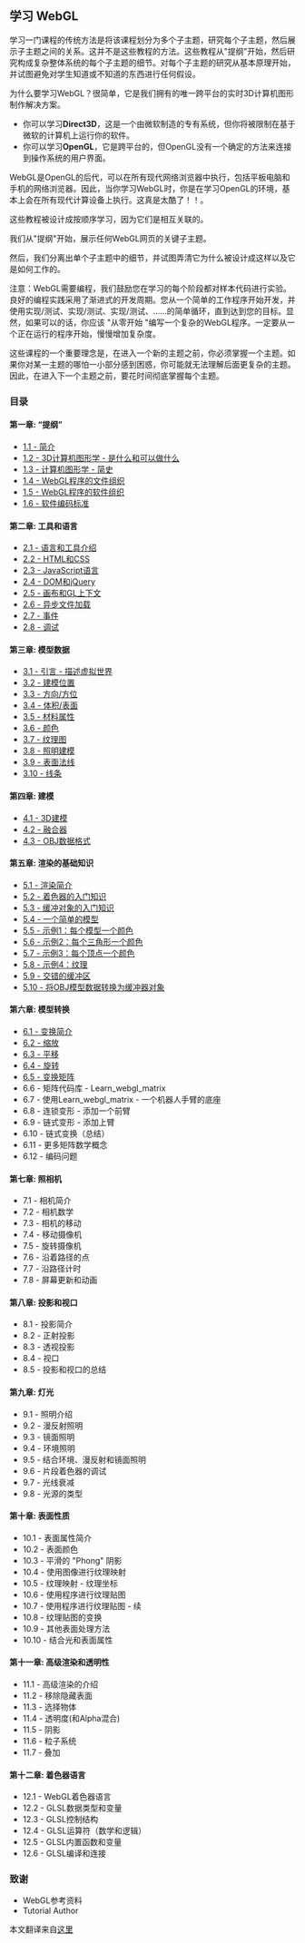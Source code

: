 ## 学习 WebGL

学习一门课程的传统方法是将该课程划分为多个子主题，研究每个子主题，然后展示子主题之间的关系。这并不是这些教程的方法。这些教程从"提纲"开始，然后研究构成复杂整体系统的每个子主题的细节。对每个子主题的研究从基本原理开始，并试图避免对学生知道或不知道的东西进行任何假设。

为什么要学习WebGL？很简单，它是我们拥有的唯一跨平台的实时3D计算机图形制作解决方案。

- 你可以学习**Direct3D**，这是一个由微软制造的专有系统，但你将被限制在基于微软的计算机上运行你的软件。
- 你可以学习**OpenGL**，它是跨平台的，但OpenGL没有一个确定的方法来连接到操作系统的用户界面。

WebGL是OpenGL的后代，可以在所有现代网络浏览器中执行，包括平板电脑和手机的网络浏览器。因此，当你学习WebGL时，你是在学习OpenGL的环境，基本上会在所有现代计算设备上执行。这真是太酷了！！。

这些教程被设计成按顺序学习，因为它们是相互关联的。

我们从"提纲"开始，展示任何WebGL网页的关键子主题。

然后，我们分离出单个子主题中的细节，并试图弄清它为什么被设计成这样以及它是如何工作的。

注意：WebGL需要编程，我们鼓励您在学习的每个阶段都对样本代码进行实验。良好的编程实践采用了渐进式的开发周期。您从一个简单的工作程序开始开发，并使用实现/测试、实现/测试、实现/测试、......的简单循环，直到达到您的目标。显然，如果可以的话，你应该 "从零开始 "编写一个复杂的WebGL程序。一定要从一个正在运行的程序开始，慢慢增加复杂度。

这些课程的一个重要理念是，在进入一个新的主题之前，你必须掌握一个主题。如果你对某一主题的哪怕一小部分感到困惑，你可能就无法理解后面更复杂的主题。因此，在进入下一个主题之前，要花时间彻底掌握每个主题。

### 目录

#### 第一章: “提纲”

- [1.1 - 简介](./1/1-introduction.md)
- [1.2 - 3D计算机图形学 - 是什么和可以做什么](./1/2-3D-Computer-Graphics.md)
- [1.3 - 计算机图形学 - 简史](./1/3-Computer-Graphics.md)
- [1.4 - WebGL程序的文件组织](./1/4-file-organization.md)
- [1.5 - WebGL程序的软件组织](./1/5-software-organization.md)
- [1.6 - 软件编码标准](./1/6-software-coding-Standards.md)

#### 第二章: 工具和语言

- [2.1 - 语言和工具介绍](./2/1-languages-and-tools.md)
- [2.2 - HTML和CSS](./2/2-html-and-css.md)
- [2.3 - JavaScript语言](./2/3-javascript-language.md)
- [2.4 - DOM和jQuery](./2/4-dom-and-jQuery.md)
- [2.5 - 画布和GL上下文](./2/5-canvas-and-gL-context.md)
- [2.6 - 异步文件加载](./2/6-asynchronous-file-loading.md)
- [2.7 - 事件](./2/7-events.md)
- [2.8 - 调试](./2/8-debugging.md)

#### 第三章: 模型数据

- [3.1 - 引言 - 描述虚拟世界](./3/1-virtual-worlds.md)
- [3.2 - 建模位置](./3/2-modeling-location.md)
- [3.3 - 方向/方位](./3/3-direction-or-orientation.md)
- [3.4 - 体积/表面](./3/4-volume-or-surfaces.md)
- [3.5 - 材料属性](./3/5-material-properties.md)
- [3.6 - 颜色](./3/6-color.md)
- [3.7 - 纹理图](./3/7-texture-maps.md)
- [3.8 - 照明建模](./3/8-light-modeling.md)
- [3.9 - 表面法线](./3/9-surface-normals.md)
- [3.10 - 线条](./3/10-lines.md)

#### 第四章: 建模

- [4.1 - 3D建模](./4/1-3D-modeling.md)
- [4.2 - 融合器](./4/2-Blender.md)
- [4.3 - OBJ数据格式](./4/3-OBJ-data-format.md)

#### 第五章: 渲染的基础知识

- [5.1 - 渲染简介](./5/1-rendering.md)
- [5.2 - 着色器的入门知识](./5/2-a-primer-on-shaders.md)
- [5.3 - 缓冲对象的入门知识](./5/3-a-primer-on-buffer-objects.md)
- [5.4 - 一个简单的模型](./5/4-a-simple-model.md)
- [5.5 - 示例1：每个模型一个颜色](./5/5-one-color-per-model.md)
- [5.6 - 示例2：每个三角形一个颜色](./5/6-one-color-per-triangle.md)
- [5.7 - 示例3：每个顶点一个颜色](./5/7-one-color-per-vertex.md)
- [5.8 - 示例4：纹理](./5/8-textures.md)
- [5.9 - 交错的缓冲区](./5/9-interleaved-buffers.md)
- [5.10 - 将OBJ模型数据转换为缓冲器对象](./5/10-OBJ-data-to-buffer.md)

#### 第六章: 模型转换

- [6.1 - 变换简介](./6/1-transformations.md)
- [6.2 - 缩放](./6/2-scaling.md)
- [6.3 - 平移](./6/3-translating.md)
- [6.4 - 旋转](./6/4-rotating.md)
- [6.5 - 变换矩阵](./6/5-transformation-matrices.md)
- 6.6 - 矩阵代码库 - Learn_webgl_matrix
- 6.7 - 使用Learn_webgl_matrix - 一个机器人手臂的底座
- 6.8 - 连锁变形 - 添加一个前臂
- 6.9 - 链式变形 - 添加上臂
- 6.10 - 链式变换（总结）
- 6.11 - 更多矩阵数学概念
- 6.12 - 编码问题

#### 第七章: 照相机

- 7.1 - 相机简介
- 7.2 - 相机数学
- 7.3 - 相机的移动
- 7.4 - 移动摄像机
- 7.5 - 旋转摄像机
- 7.6 - 沿着路径的点
- 7.7 - 沿路径计时
- 7.8 - 屏幕更新和动画

#### 第八章: 投影和视口

- 8.1 - 投影简介
- 8.2 - 正射投影
- 8.3 - 透视投影
- 8.4 - 视口
- 8.5 - 投影和视口的总结

#### 第九章: 灯光

- 9.1 - 照明介绍
- 9.2 - 漫反射照明
- 9.3 - 镜面照明
- 9.4 - 环境照明
- 9.5 - 结合环境、漫反射和镜面照明
- 9.6 - 片段着色器的调试
- 9.7 - 光线衰减
- 9.8 - 光源的类型

#### 第十章: 表面性质

- 10.1 - 表面属性简介
- 10.2 - 表面颜色
- 10.3 - 平滑的 "Phong" 阴影
- 10.4 - 使用图像进行纹理映射
- 10.5 - 纹理映射 - 纹理坐标
- 10.6 - 使用程序进行纹理贴图
- 10.7 - 使用程序进行纹理贴图 - 续
- 10.8 - 纹理贴图的变换
- 10.9 - 其他表面处理方法
- 10.10 - 结合光和表面属性

#### 第十一章: 高级渲染和透明性

- 11.1 - 高级渲染的介绍
- 11.2 - 移除隐藏表面
- 11.3 - 选择物体
- 11.4 - 透明度(和Alpha混合)
- 11.5 - 阴影
- 11.6 - 粒子系统
- 11.7 - 叠加

#### 第十二章: 着色器语言

- 12.1 - WebGL着色器语言
- 12.2 - GLSL数据类型和变量
- 12.3 - GLSL控制结构
- 12.4 - GLSL运算符（数学和逻辑）
- 12.5 - GLSL内置函数和变量
- 12.6 - GLSL编译和连接

### 致谢

- WebGL参考资料
- Tutorial Author

本文翻译来自[这里](http://learnwebgl.brown37.net/index.html#)